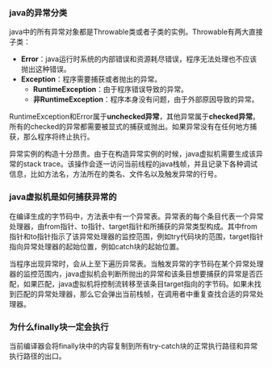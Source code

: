 ### java的异常分类

java中的所有异常对象都是Throwable类或者子类的实例。Throwable有两大直接子类：

- **Error**：java运行时系统的内部错误和资源耗尽错误，程序无法处理也不应该抛出这种错误。
- **Exception**：程序需要捕获或者抛出的异常。
  - **RuntimeException**：由于程序错误导致的异常。
  - **非RuntimeException**：程序本身没有问题，由于外部原因导致的异常。

RuntimeException和Error属于**unchecked异常**，其他异常属于**checked异常**。所有的checked的异常都需要被显式的捕获或抛出。如果异常没有在任何地方捕获，那么程序将终止执行。

异常实例的构造十分昂贵。由于在构造异常实例的时候，java虚拟机需要生成该异常的stack trace。该操作会逐一访问当前线程的java栈帧，并且记录下各种调试信息，比如方法名，方法所在的类名、文件名以及触发异常的行号。

### java虚拟机是如何捕获异常的

在编译生成的字节码中，方法表中有一个异常表。异常表的每个条目代表一个异常处理器，由from指针、to指针、target指针和所捕获的异常类型构成。其中from指针和to指针指示了该异常处理器的监控范围，例如try代码块的范围，target指针指向异常处理器的起始位置，例如catch块的起始位置。

当程序出现异常时，会从上至下遍历异常表。当触发异常的字节码在某个异常处理器的监控范围内，java虚拟机会判断所抛出的异常和该条目想要捕获的异常是否匹配，如果匹配，java虚拟机将控制流转移至该条目target指向的字节码。如果未找到匹配的异常处理器，那么它会弹出当前栈帧，在调用者中重复查找合适的异常处理器。

### 为什么finally块一定会执行

当前编译器会将finally块中的内容复制到所有try-catch块的正常执行路径和异常执行路径的出口。